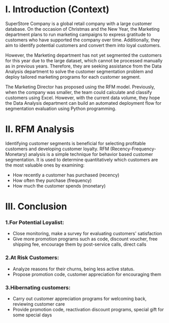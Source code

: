 # I. Introduction (Context)
SuperStore Company is a global retail company with a large customer database. On the occasion of Christmas and the New Year, the Marketing department plans to run marketing campaigns to express gratitude to customers who have supported the company over time. Additionally, they aim to identify potential customers and convert them into loyal customers.

However, the Marketing department has not yet segmented the customers for this year due to the large dataset, which cannot be processed manually as in previous years. Therefore, they are seeking assistance from the Data Analysis department to solve the customer segmentation problem and deploy tailored marketing programs for each customer segment.

The Marketing Director has proposed using the RFM model. Previously, when the company was smaller, the team could calculate and classify customers using Excel. However, with the current data volume, they hope the Data Analysis department can build an automated deployment flow for segmentation evaluation using Python programming.

# II. RFM Analysis

Identifying customer segments is beneficial for selecting profitable customers and developing customer loyalty. RFM (Recency-Frequency-Monetary) analysis is a simple technique for behavior based customer segmentation. It is used to determine quantitatively which customers are the most valuable ones by examining:

- How recently a customer has purchased (recency)
- How often they purchase (frequency)
- How much the customer spends (monetary)

# III. Conclusion
### 1.For Potential Loyalist: 
- Close monitoring, make a survey for evaluating customers' satisfaction
- Give more promotion programs such as code, discount voucher, free shipping fee, encourage them by post-service calls, direct calls
### 2.At Risk Customers:
- Analyze reasons for their churns, being less active status.
- Propose promotion code, customer appreciation for encouraging them
### 3.Hibernating customers:
- Carry out customer appreciation programs for welcoming back, reviewing customer care
- Provide promotion code, reactivation discount programs, special gift for some special days
